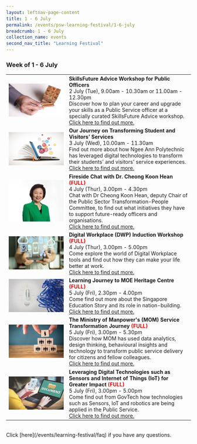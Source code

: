 ```yaml
---
layout: leftnav-page-content
title: 1 - 6 July
permalink: /events/psw-learning-festival/1-6-july
breadcrumb: 1 - 6 July
collection_name: events
second_nav_title: "Learning Festival"
---
```


<!--
---
layout: simple-page
title: learning festival
permalink: /learning-festival/1-6-july
breadcrumb: Learning Festival
---
-->
### Week of 1 - 6 July

<table>
  <tr>
    <td>
      <a href="/events/learning-journeys/event-details/LA_SFAWfPO"> <img src="/images/SkillUp2.jpg" /></a>
    </td>
    <td>
      <b>SkillsFuture Advice Workshop for Public Officers</b>
      <br>2 July (Tue), 9.00am - 10.30am or 11.00am - 12.30pm
      <br>Discover how to plan your career and upgrade your skills as a Public Service officer at a specially curated SkillsFuture Advice workshop. 
      <br><a href="/events/learning-journeys/event-details/LA_SFAWfPO">Click here to find out more.</a>
    </td>
  </tr>
<tr>
    <td>
      <a href="/events/learning-journeys/event-details/LJ_OJoTSaVS"> <img src="/images/SkillUp1.jpg" /></a>
    </td>
    <td>
      <b>Our Journey on Transforming Student and Visitors’ Services</b>
      <br>3 July (Wed), 10.00am - 11.30am
      <br>Find out more about how Ngee Ann Polytechnic has leveraged digital technologies to transform their students' and visitors' service experiences.
      <br><a href="/events/learning-journeys/event-details/LJ_OJoTSaVS">Click here to find out more.</a>
    </td>
  </tr>  
  <tr>
    <td>
      <a href="/events/learning-journeys/event-details/LC_FC_HDB"> <img src="/images/CEO HDB Dr Cheong Koon Hean.png" /></a>
    </td>
    <td>
      <b>Fireside Chat with Dr. Cheong Koon Hean<font color="red"> (FULL)</font></b>
      <br>4 July (Thur), 3.00pm - 4.30pm
      <br>Chat with Dr Cheong Koon Hean, deputy Chair of the Public Sector Transformation-People Committee, to find out what initiatives they have to support future-ready officers and organisations.
      <br><a href="/events/learning-journeys/event-details/LC_FC_HDB">Click here to find out more.</a>
    </td>
  </tr>
  <tr>
    <td>
      <a href="/events/learning-journeys/event-details/LA_DWP"> <img src="/images/Digital1.jpeg" /></a>
    </td>
    <td>
      <b>Digital Workplace (DWP) Induction Workshop<font color="red"> (FULL)</font></b>
      <br>4 July (Thur), 3.00pm - 5.00pm   
      <br>Come explore the world of Digital Workplace tools and find out how they can make your life better at work. 
      <br><a href="/events/learning-journeys/event-details/LA_DWP">Click here to find out more.</a>
    </td>
  </tr>  
  <tr>
    <td> 
      <a href="/events/learning-journeys/event-details/LJ_moeheritage"> <img src="/images/Innovate1.jpg" /></a>
    </td>
    <td>
      <b>Learning Journey to MOE Heritage Centre<font color="red"> (FULL)</font></b>
      <br>5 July (Fri), 2.30pm - 4.00pm
      <br>Come find out more about the Singapore Education Story and its role in nation-building.
      <br><a href="/events/learning-journeys/event-details/LJ_moeheritage">Click here to find out more.</a>
    </td>
  </tr>  
  <tr>
     <td>
      <a href="/events/learning-journeys/event-details/LJ_momservice"> <img src="/images/Engage2.jpeg" /></a>
    </td>
    <td>
      <b>The Ministry of Manpower's (MOM) Service Transformation Journey<font color="red"> (FULL)</font></b>
      <br>5 July (Fri), 3.00pm - 5.30pm
      <br>Discover how MOM has used data analytics, design thinking, behavioural insights and technology to transform public service delivery for citizens and fellow colleagues. 
      <br><a href="/events/learning-journeys/event-details/LJ_momservice">Click here to find out more.</a>
    </td>
  </tr>
  <tr>
    <td>
      <a href="/events/learning-journeys/event-details/LJ_sensoriot"> <img src="/images/Digital2.jpg" /></a>
    </td>
    <td>
      <b>Leveraging Digital Technologies such as Sensors and Internet of Things (IoT) for Greater Impact <font color="red"> (FULL)</font></b>
      <br>5 July (Fri), 3.00pm - 5.00pm
      <br>Come find out from GovTech how technologies such as Sensors, IoT and robotics are being applied in the Public Service.
      <br><a href="/events/learning-journeys/event-details/LJ_sensoriot">Click here to find out more.</a>
    </td>
  </tr>
</table>
<br> Click [here](/events/learning-festival/faq) if you have any questions. 
